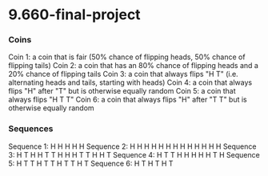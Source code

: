 # 9.660-final-project

### Coins

Coin 1: a coin that is fair (50% chance of flipping heads, 50% chance of flipping tails)
Coin 2: a coin that has an 80% chance of flipping heads and a 20% chance of flipping tails
Coin 3: a coin that always flips "H T" (i.e. alternating heads and tails, starting with heads)
Coin 4: a coin that always flips "H" after "T" but is otherwise equally random
Coin 5: a coin that always flips "H T T"
Coin 6: a coin that always flips "H" after "T T" but is otherwise equally random

### Sequences

Sequence 1: H H H H H
Sequence 2: H H H H H H H H H H H H H
Sequence 3: H T H H T T H H H T T H H T
Sequence 4: H T T H H H H H T H
Sequence 5: H T T H T T H T T H T
Sequence 6: H T H T H T